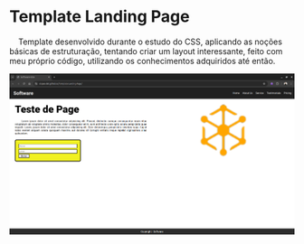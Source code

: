 # Template Landing Page
&nbsp;&nbsp;&nbsp;&nbsp;Template desenvolvido durante o estudo do CSS, aplicando as noções básicas de estruturação, tentando criar um layout interessante, feito com meu próprio código, utilizando os conhecimentos adquiridos até então.

![Template!](/img/Template-site.png "Template")
